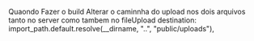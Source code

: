 Quaondo Fazer o build
Alterar o caminnha do upload 
nos dois arquivos
tanto no server como tambem no fileUpload
      destination: import_path.default.resolve(__dirname,  "..", "public/uploads"),